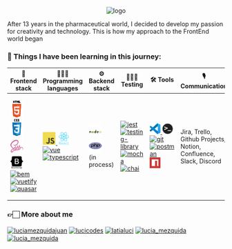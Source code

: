 
  
<p align='center'><img src="https://i.ibb.co/S3Gwn1r/git.png" alt="logo" border="0" width='600px'></p>


After 13 years in the pharmaceutical world, I decided to develop my passion for creativity and technology. This is how my approach to the FrontEnd world began

### 🚀 Things I have been learning in this journey:

|🦄 **Frontend stack**|👩🏻‍💻 **Programming languages**| ⚙️ **Backend stack**|🕵🏻‍♀️ **Testing**|🛠 **Tools**|🎙 **Communication**|🗒 **Agile**|
|---|---|---|---|---|---|---|
| <p align="left"> <a href="https://www.w3.org/html/" target="_blank"> <img src="https://raw.githubusercontent.com/devicons/devicon/master/icons/html5/html5-original-wordmark.svg" title="HTML" alt="html5" width="30" height="40"/> </a><a href="https://www.w3schools.com/css/" target="_blank"> <img src="https://raw.githubusercontent.com/devicons/devicon/master/icons/css3/css3-original-wordmark.svg" title="CSS" alt="css3" width="30" height="40"/> </a><a href="https://sass-lang.com" target="_blank"> <img src="https://raw.githubusercontent.com/devicons/devicon/master/icons/sass/sass-original.svg" alt="sass" title="Sass" width="30" height="40"/> </a><a href="https://getbootstrap.com" target="_blank"> <img src="https://raw.githubusercontent.com/devicons/devicon/master/icons/bootstrap/bootstrap-plain-wordmark.svg" title="Bootstrap" alt="bootstrap" width="30" height="30"/> </a><a href="https://css-tricks.com/bem-101/" target="_blank"><img src="https://i.ibb.co/CP4H3cK/bem.png" title="BEM" alt="bem" width="40" border="0"></a><a href="https://vuetifyjs.com/en/" target="_blank"><img src="https://external-preview.redd.it/AOJtwr7lW8E4k5rsua3rPoky1ySO_34UkAVmm6PuVpM.jpg?auto=webp&s=2645657b4d14ff6f7321db22bcb96f4652876af8" title="Vuetify" alt="vuetify" width="35"></a><a href="https://quasar.dev/" target="_blank"><img src="http://reynaldramirez.com/wp-content/uploads/2019/11/quasar.png" title="Quasar" alt="quasar" width="30"></a></p>  |<p align="left"><a href="https://devel ⚙️oper.mozilla.org/en-US/docs/Web/JavaScript" target="_blank"> <img src="https://raw.githubusercontent.com/devicons/devicon/master/icons/javascript/javascript-original.svg" title="JavaScript" alt="javascript" width="30" height="30"/></a><a href="https://reactjs.org/" target="_blank"> <img src="https://raw.githubusercontent.com/devicons/devicon/master/icons/react/react-original-wordmark.svg" title="React" alt="react" height="30"/></a><a href="https://vuejs.org/" target="_blank"><img src="https://external-preview.redd.it/VtQjJ7OhFvcfn2ATgm5B_oYG_6JOxlnBxCWxj5LQzno.jpg?auto=webp&s=2516350e0650a012bf26988b90d058557062e825" title="Vue" alt="vue" width="40"> </a><a href="https://www.typescriptlang.org/" target="_blank"><img src="https://cdn-icons-png.flaticon.com/512/5968/5968381.png" title="Typescript" alt="typescript" width="30"></a></p>   | <p align="left"><a href="https://nodejs.org" target="_blank"> <img src="https://raw.githubusercontent.com/devicons/devicon/master/icons/nodejs/nodejs-original-wordmark.svg" title="Node.js" alt="nodejs" height="30"/><a href="https://www.w3schools.com/php/php_intro.asp" target="_blank"> <img src="https://raw.githubusercontent.com/github/explore/80688e429a7d4ef2fca1e82350fe8e3517d3494d/topics/php/php.png" title="Php" alt="php" height="30"/> </a><br/>(in process)</p>  | <p align="left"><a href="https://jestjs.io" target="_blank"> <img src="https://www.vectorlogo.zone/logos/jestjsio/jestjsio-icon.svg" title="Jest" alt="jest" height="25"/> </a><a href="https://testing-library.com/" target="_blank"><img src="https://i.ibb.co/4pgxm15/testing-library.png" alt="testing-library" height="30" title="Testing-library"></a><a href="https://mochajs.org/" target="_blank"><img src="https://avatars.githubusercontent.com/u/8770005?v=4" alt="mocha" height="30" title="Mocha"></a><a href="https://www.chaijs.com/" target="_blank"><img src="https://cdn.tutsplus.com/net/uploads/2014/01/nodejs-testing-chai-retina-preview.png" alt="chai" height="30" title="Chai"></a></p>| <p align="left"><a href="https://code.visualstudio.com/" target="_blank"> <img src="https://raw.githubusercontent.com/github/explore/80688e429a7d4ef2fca1e82350fe8e3517d3494d/topics/visual-studio-code/visual-studio-code.png" title="Visual Studio Code" alt="VS Code" height="25"> </a><a href="https://iterm2.com/" target="_blank"><img src="https://raw.githubusercontent.com/github/explore/80688e429a7d4ef2fca1e82350fe8e3517d3494d/topics/terminal/terminal.png" title="Terminal" alt="terminal" height="25"> </a><a href="https://git-scm.com/" target="_blank"> <img src="https://www.vectorlogo.zone/logos/git-scm/git-scm-icon.svg" title="Git" alt="git" height="25"/> </a> <a href="https://postman.com" target="_blank"> <img src="https://www.vectorlogo.zone/logos/getpostman/getpostman-icon.svg" title="Postman" alt="postman" height="25"/> </a><a href="https://www.npmjs.com/" target="_blank"> <img src="https://raw.githubusercontent.com/github/explore/80688e429a7d4ef2fca1e82350fe8e3517d3494d/topics/npm/npm.png" title="npm" alt="npm" height="25"/> </a> </p>  | Jira, Trello, Github Projects, <br/>Notion, Confluence, <br/>Slack, Discord |Scrum, Kanban|


### 👉🏻 More about me
 
<p align="left">
<a href="https://linkedin.com/in/luciamezquidajuan" target="_blank"><img align="center" src="https://img.shields.io/badge/LinkedIn-0077B5?style=for-the-badge&logo=linkedin&logoColor=white" alt="luciamezquidajuan" height="20"/></a>
<a href="https://twitter.com/LuciCodes" target="_blank"><img align="center" src="https://img.shields.io/badge/Twitter-1DA1F2?style=for-the-badge&logo=twitter&logoColor=white" alt="lucicodes" height="20"/></a>
<a href="https://codepen.io/LuciaMezquida/pens/public" target="_blank"><img align="center" src="https://img.shields.io/badge/Codepen-informational?style=flat&logo=codepen&logoColor=white&color=black" alt="latialuci" height="20" /></a>
<a href="https://www.hackerrank.com/lucia_mezquida" target="_blank"><img align="center" src="https://img.shields.io/badge/Hackerrank-informational?style=flat&logo=hackerrank&logoColor=white&color=green" alt="lucia_mezquida"/></a>
  <a href="https://medium.com/@lucia.mezquida" target="_blank"><img align="center" src="https://img.shields.io/badge/Medium-informational?style=flat&logo=medium&logoColor=white&color=black" alt="lucia_mezquida"/></a>
</p>

<!--
![Twitter Follow](https://img.shields.io/twitter/follow/LuciCodes?logoColor=%007ACC&style=social) [![Github](https://img.shields.io/github/followers/LuciaMezquida?label=Follow&style=social)](https://github.com/LuciaMezquida)

